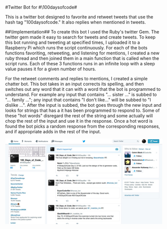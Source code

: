 #Twitter Bot for #\100daysofcode#

This is a twitter bot designed to favorite and retweet tweets that use the hash tag "100daysofcode." It also replies when mentioned in tweets.

##\Implementation##
To create this bot I used the Ruby's twitter Gem.  The twitter gem made it easy to search for tweets and create tweets.  To keep this bot running and tweeting at specified times, I uploaded it to a Raspberry Pi which runs the script continuously.  For each of the bots functions favoriting, retweeting, and listening for mentions, I created a new ruby thread and then joined them in a main function that is called when the script runs.  Each of these 3 functions runs in an infinite loop with a sleep value pauses it for a given number of hours.

For the retweet comments and replies to mentions, I created a simple chatter bot.  This bot takes in an input corrects its spelling, and then switches out any word that it can with a word that the bot is programmed to understand.  For example any input that contains "... sister ..." is subbed to "... family ..."; any input that contains "I don't like..." will be subbed to "I dislike ...".  After the input is subbed, the bot goes through the new input and looks for strings that has a it has been programmed to respond to.  Some of these "hot words" disregard the rest of the string and some actually will chop the rest of the input and use it in the response.  Once a hot word is found the bot picks a random response from the corresponding responses, and if appropriate adds in the rest of the input.

![image](./pic_one.jpeg)
